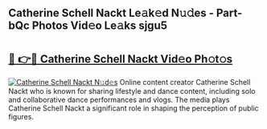 ## Catherine Schell Nackt Le𝚊k𝚎d N𝚞𝚍es - Part-bQc Photos Vid𝚎o Le𝚊ks sjgu5

# <h2><a href="http://fbayumq.evod.top/?m=Catherine+Schell+Nackt">🔗 👉🔴 Catherine Schell Nackt Vid𝚎o Ph𝚘t𝚘s</a></h2>

[![Catherine Schell Nackt N𝚞d𝚎s](https://i.imgur.com/8V9OHl7.gif)](http://fbayumq.evod.top/?m=Catherine+Schell+Nackt)
Online content creator Catherine Schell Nackt who is known for sharing lifestyle and dance content, including solo and collaborative dance performances and vlogs. The media plays Catherine Schell Nackt a significant role in shaping the perception of public figures. 
